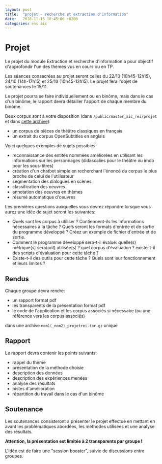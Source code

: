 ```yaml
---
layout: post
title:  "projet - recherche et extraction d'information"
date:   2018-11-15 10:45:00 +0200
categories: ens aic
---
```

# Projet
Le projet du module Extraction et recherche d'information a pour objectif d'approfondir l'un des thèmes vus en cours ou en TP.

Les séances consacrées au projet seront celles du 22/10 (10h45-12h15), 24/10 (14h-17h15) et 25/10 (10h45-12h15). Le projet fera l'objet de soutenances le 15/11.

Le projet pourra se faire individuellement ou en binôme, mais dans le cas d'un binôme, le rapport devra détailler l'apport de chaque membre du binôme.

Deux corpus sont à votre disposition (dans `/public/master_aic_rei/projet` et dans [cette archive](https://annlor.github.io/docs/corpus.tar.gz)):
- un corpus de pièces de théâtre classiques en français
- un extrait du corpus OpenSubtitles en anglais

Voici quelques exemples de sujets possibles:
- reconnaissance des entités nommées améliorées en utilisant les informations sur les personnages (didascalies pour le théâtre ou imdb pour les sous-titres)
- création d'un chatbot simple en recherchant l'énoncé du corpus le plus proche de celui de l'utilisateur
- segmentation des dialogues en scènes
- classification des oeuvres
- annotation des oeuvres en thèmes
- résumé automatique d'oeuvres

Les premières questions auxquelles vous devrez répondre lorsque vous aurez une idée de sujet seront les suivantes:
- Quels sont les corpus à utiliser ? Contiennent-ils les informations nécessaires à la tâche ? Quels seront les formats d'entrée et de sortie du programme développé ? Créez un exemple de fichier d'entrée et de sortie.
- Comment le programme développé sera-t-il évalué: quelle(s) métrique(s) sera(ont) utilisée(s) ? quel corpus d'évaluation ? existe-t-il des scripts d'évaluation pour cette tâche ?
- Existe-t-il des outils pour cette tâche ? Quels sont leur fonctionnement et leurs limites ?

## Rendus

Chaque groupe devra rendre:
- un rapport format pdf
- les transparents de la présentation format pdf
- le code de l'application et les corpus associés si nécessaire (ou une référence vers les corpus associés)

dans une archive `nom1(_nom2)_projetrei.tar.gz` unique 

## Rapport
Le rapport devra contenir les points suivants:
- rappel du thème
- présentation de la méthode choisie
- description des données
- description des expériences menées
- analyse des résultats
- pistes d'amélioration
- répartition du travail dans le cas d'un binôme

## Soutenance
Les soutenances consisteront à présenter le projet effectué en mettant en avant les problématiques abordées, les méthodes utilisées et une analyse des résultats.

**Attention, la présentation est limitée à 2 transparents par groupe !**

L'idée est de faire une "session booster", suivie de discussions entre groupes.